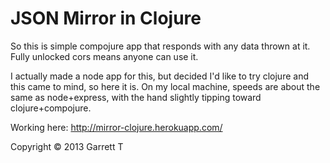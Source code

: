 # JSON Mirror in Clojure

So this is simple compojure app that responds with any data thrown at it. Fully unlocked cors means anyone can use it.

I actually made a node app for this, but decided I'd like to try clojure and this came to mind, so here it is. On my local machine, speeds are about the same as node+express, with the hand slightly tipping toward clojure+compojure.

Working here: http://mirror-clojure.herokuapp.com/

Copyright © 2013 Garrett T
